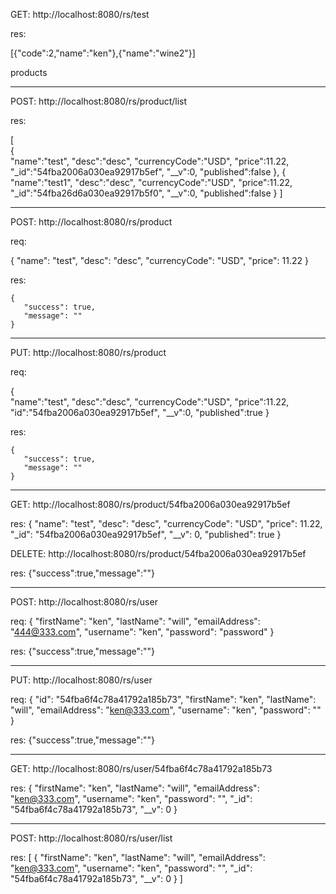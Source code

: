 GET: http://localhost:8080/rs/test

res:

[{"code":2,"name":"ken"},{"name":"wine2"}]


products

---------------------------------------

POST: http://localhost:8080/rs/product/list

res:

[  
   {  
      "name":"test",
      "desc":"desc",
      "currencyCode":"USD",
      "price":11.22,
      "_id":"54fba2006a030ea92917b5ef",
      "__v":0,
      "published":false
   },
   {  
      "name":"test1",
      "desc":"desc",
      "currencyCode":"USD",
      "price":11.22,
      "_id":"54fba26d6a030ea92917b5f0",
      "__v":0,
      "published":false
   }
]


-------------------------------------

POST: http://localhost:8080/rs/product

req:

{
"name": "test",
"desc": "desc",
"currencyCode": "USD",
"price": 11.22
}

res:

    {
       "success": true,
       "message": ""
    }

------------------------------------

PUT: http://localhost:8080/rs/product

req:

{  
      "name":"test",
      "desc":"desc",
      "currencyCode":"USD",
      "price":11.22,
      "id":"54fba2006a030ea92917b5ef",
      "__v":0,
      "published":true
   }

res:

    {
       "success": true,
       "message": ""
    }

----------------------------------------

GET: http://localhost:8080/rs/product/54fba2006a030ea92917b5ef

res:
    {
       "name": "test",
       "desc": "desc",
       "currencyCode": "USD",
       "price": 11.22,
       "_id": "54fba2006a030ea92917b5ef",
       "__v": 0,
       "published": true
    }

DELETE: http://localhost:8080/rs/product/54fba2006a030ea92917b5ef

res:
{"success":true,"message":""}


----------------------------

POST: http://localhost:8080/rs/user

req:
{
"firstName": "ken",
"lastName": "will",
"emailAddress": "444@333.com",
"username": "ken",
"password": "password"
}

res:
{"success":true,"message":""}

----------------------------

PUT: http://localhost:8080/rs/user

req:
{
"id": "54fba6f4c78a41792a185b73",
"firstName": "ken",
"lastName": "will",
"emailAddress": "ken@333.com",
"username": "ken",
"password": ""
}

res:
{"success":true,"message":""}


-------------------------------

GET: http://localhost:8080/rs/user/54fba6f4c78a41792a185b73

res:
{
       "firstName": "ken",
       "lastName": "will",
       "emailAddress": "ken@333.com",
       "username": "ken",
       "password": "",
       "_id": "54fba6f4c78a41792a185b73",
       "__v": 0
    }
   
----------------------------

POST: http://localhost:8080/rs/user/list

res:
    [
       {
           "firstName": "ken",
           "lastName": "will",
           "emailAddress": "ken@333.com",
           "username": "ken",
           "password": "",
           "_id": "54fba6f4c78a41792a185b73",
           "__v": 0
       }
    ]








